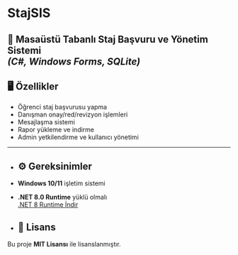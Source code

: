 # StajSIS
📌 **Masaüstü Tabanlı Staj Başvuru ve Yönetim Sistemi**  
*(C#, Windows Forms, SQLite)*
---

## 🖥 Özellikler
- Öğrenci staj başvurusu yapma
- Danışman onay/red/revizyon işlemleri
- Mesajlaşma sistemi
- Rapor yükleme ve indirme
- Admin yetkilendirme ve kullanıcı yönetimi

---

- ## ⚙️ Gereksinimler
- **Windows 10/11** işletim sistemi
- **.NET 8.0 Runtime** yüklü olmalı  
  [.NET 8 Runtime İndir](https://dotnet.microsoft.com/en-us/download/dotnet/8.0/runtime)

- ## 📜 Lisans
Bu proje **MIT Lisansı** ile lisanslanmıştır.
